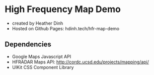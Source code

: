# High Frequency Map Demo
 - created by Heather Dinh
 - Hosted on Github Pages: hdinh.tech/hfr-map-demo

## Dependencies
 - Google Maps Javascript API
 - HFRADAR Maps API: http://cordc.ucsd.edu/projects/mapping/api/
 - UIKit CSS Component Library

